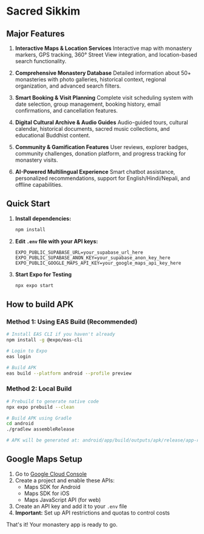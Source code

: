 # Sacred Sikkim
## Major Features
1. **Interactive Maps & Location Services**
Interactive map with monastery markers, GPS tracking, 360° Street View integration, and location-based search functionality.

2. **Comprehensive Monastery Database**
Detailed information about 50+ monasteries with photo galleries, historical context, regional organization, and advanced search filters.

3. **Smart Booking & Visit Planning**
Complete visit scheduling system with date selection, group management, booking history, email confirmations, and cancellation features.

4. **Digital Cultural Archive & Audio Guides**
Audio-guided tours, cultural calendar, historical documents, sacred music collections, and educational Buddhist content.

5. **Community & Gamification Features**
User reviews, explorer badges, community challenges, donation platform, and progress tracking for monastery visits.

6. **AI-Powered Multilingual Experience**
Smart chatbot assistance, personalized recommendations, support for English/Hindi/Nepali, and offline capabilities.


## Quick Start

1. **Install dependencies:**
   ```bash
   npm install
   ```
2. **Edit `.env` file with your API keys:**
   ```env
   EXPO_PUBLIC_SUPABASE_URL=your_supabase_url_here
   EXPO_PUBLIC_SUPABASE_ANON_KEY=your_supabase_anon_key_here
   EXPO_PUBLIC_GOOGLE_MAPS_API_KEY=your_google_maps_api_key_here
   ```

3. **Start Expo for Testing**
   ```bash
   npx expo start
   ```

## How to build APK

### Method 1: Using EAS Build (Recommended)
```bash
# Install EAS CLI if you haven't already
npm install -g @expo/eas-cli

# Login to Expo
eas login

# Build APK
eas build --platform android --profile preview
```

### Method 2: Local Build
```bash
# Prebuild to generate native code
npx expo prebuild --clean

# Build APK using Gradle
cd android
./gradlew assembleRelease

# APK will be generated at: android/app/build/outputs/apk/release/app-release.apk
```

## Google Maps Setup

1. Go to [Google Cloud Console](https://console.cloud.google.com/)
2. Create a project and enable these APIs:
   - Maps SDK for Android
   - Maps SDK for iOS
   - Maps JavaScript API (for web)
3. Create an API key and add it to your `.env` file
4. **Important:** Set up API restrictions and quotas to control costs

That's it! Your monastery app is ready to go.
